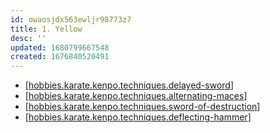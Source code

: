 ```yaml
---
id: owaosjdx563ewljr98773z7
title: 1. Yellow
desc: ''
updated: 1680799667548
created: 1676840520491
---
```


- [[hobbies.karate.kenpo.techniques.delayed-sword]]
- [[hobbies.karate.kenpo.techniques.alternating-maces]]
- [[hobbies.karate.kenpo.techniques.sword-of-destruction]]
- [[hobbies.karate.kenpo.techniques.deflecting-hammer]]


[//begin]: # "Autogenerated link references for markdown compatibility"
[hobbies.karate.kenpo.techniques.delayed-sword]: hobbies.karate.kenpo.techniques.delayed-sword "Delayed Sword"
[hobbies.karate.kenpo.techniques.alternating-maces]: hobbies.karate.kenpo.techniques.alternating-maces "Alternating Maces"
[hobbies.karate.kenpo.techniques.sword-of-destruction]: hobbies.karate.kenpo.techniques.sword-of-destruction "Sword of Destruction"
[hobbies.karate.kenpo.techniques.deflecting-hammer]: hobbies.karate.kenpo.techniques.deflecting-hammer "Deflecting Hammer"
[//end]: # "Autogenerated link references"